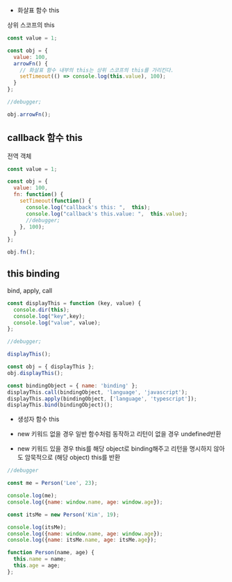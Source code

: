 
- 화살표 함수 this

상위 스코프의 this

```javascript
const value = 1;

const obj = {
  value: 100,
  arrowFn() {
    // 화살표 함수 내부의 this는 상위 스코프의 this를 가리킨다.
    setTimeout(() => console.log(this.value), 100);
  }
};

//debugger;

obj.arrowFn();
```

## callback 함수 this

전역 객체

```javascript
const value = 1;

const obj = {
  value: 100,
  fn: function() {
    setTimeout(function() {
      console.log("callback's this: ",  this);
      console.log("callback's this.value: ",  this.value);
      //debugger;
    }, 100);
  }
};

obj.fn();
```

## this binding

bind, apply, call

```javascript
const displayThis = function (key, value) {
  console.dir(this);
  console.log("key",key);
  console.log("value", value);
};

//debugger;

displayThis();

const obj = { displayThis };
obj.displayThis();

const bindingObject = { name: 'binding' };
displayThis.call(bindingObject, 'language', 'javascript');
displayThis.apply(bindingObject, ['language', 'typescript']);
displayThis.bind(bindingObject)();
```

- 생성자 함수 this

- new 키워드 없을 경우 일반 함수처럼 동작하고 리턴이 없을 경우 undefined반환
- new 키워드 있을 경우 this를 해당 object로 binding해주고 리턴을 명시하지 않아도 암묵적으로 (해당 object) this를 반환

```javascript
//debugger

const me = Person('Lee', 23);

console.log(me);
console.log({name: window.name, age: window.age});

const itsMe = new Person('Kim', 19);

console.log(itsMe);
console.log({name: window.name, age: window.age});
console.log({name: itsMe.name, age: itsMe.age});

function Person(name, age) {
  this.name = name;
  this.age = age;
};
```

